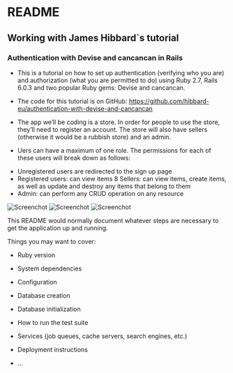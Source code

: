 # README
## Working with James Hibbard`s tutorial

### Authentication with Devise and cancancan in Rails

- This is a tutorial on how to set up authentication (verifying who you are) and authorization (what you are permitted to do) using Ruby 2.7, Rails 6.0.3 and two popular Ruby gems: Devise and cancancan.

- The code for this tutorial is on GitHub: https://github.com/hibbard-eu/authentication-with-devise-and-cancancan

- The app we’ll be coding is a store. In order for people to use the store, they’ll need to register an account. The store will also have sellers (otherwise it would be a rubbish store) and an admin.

- Uers can have a maximum of one role. The permissions for each of these users will break down as follows:

* Unregistered users are redirected to the sign up page
* Registered users: can view items
8 Sellers: can view items, create items, as well as update and destroy any items that belong to them
* Admin: can perform any CRUD operation on any resource

![Screenchot](https://rawcdn.githack.com/Laguna1/store/56207a884e55449ba067344c94d3cb067a36b41d/app/assets/images/Screenshot.png)
![Screenchot](https://rawcdn.githack.com/Laguna1/store/56207a884e55449ba067344c94d3cb067a36b41d/app/assets/images/2Screenshot.png)
![Screenchot](https://rawcdn.githack.com/Laguna1/store/68a73209219ace0a58604761c1d02c1e945cd852/app/assets/images/3Screenshot..png)

This README would normally document whatever steps are necessary to get the
application up and running.

Things you may want to cover:

* Ruby version

* System dependencies

* Configuration

* Database creation

* Database initialization

* How to run the test suite

* Services (job queues, cache servers, search engines, etc.)

* Deployment instructions

* ...
